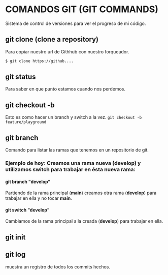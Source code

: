 # COMANDOS GIT (GIT COMMANDS)

Sistema de control de versiones para ver el progreso de mi código.

## git clone (clone a repository)
Para copiar nuestro url de Githhub con nuestro forqueador.
```bash
$ git clone https://github....
```

## git status
Para saber en que punto estamos cuando nos perdemos.

## git checkout -b
Esto es como hacer un branch y switch a la vez.
`git checkout -b feature/playground`

## git branch 
Comando para listar las ramas que tenemos en un repositorio de git.

### Ejemplo de hoy: Creamos una rama nueva (**develop**) y utilizamos switch para trabajar en ésta nueva rama:

#### git branch "**develop**"
Partiendo de la rama principal (**main**) creamos otra rama (**develop**) para trabajar en ella y no tocar **main**.

#### git switch "**develop**"
Cambiamos de la rama principal a la creada (**develop**) para trabajar en ella.


## git init

## git log
muestra un registro de todos los commits hechos.

